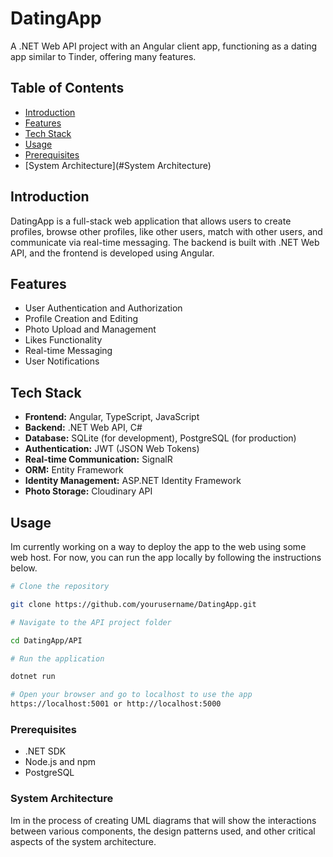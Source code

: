# DatingApp

A .NET Web API project with an Angular client app, functioning as a dating app similar to Tinder, offering many features.

## Table of Contents

- [Introduction](#introduction)
- [Features](#features)
- [Tech Stack](#tech-stack)
- [Usage](#usage)
- [Prerequisites](#Prerequisites)
- [System Architecture](#System Architecture)

## Introduction

DatingApp is a full-stack web application that allows users to create profiles, browse other profiles, like other users, match with other users, and communicate via real-time messaging. The backend is built with .NET Web API, and the frontend is developed using Angular.

## Features

- User Authentication and Authorization
- Profile Creation and Editing
- Photo Upload and Management
- Likes Functionality
- Real-time Messaging
- User Notifications

## Tech Stack

- **Frontend:** Angular, TypeScript, JavaScript
- **Backend:** .NET Web API, C#
- **Database:** SQLite (for development), PostgreSQL (for production)
- **Authentication:** JWT (JSON Web Tokens)
- **Real-time Communication:** SignalR
- **ORM:** Entity Framework
- **Identity Management:** ASP.NET Identity Framework
- **Photo Storage:** Cloudinary API

## Usage

Im currently working on a way to deploy the app to the web using some web host.
For now, you can run the app locally by following the instructions below.

```bash
# Clone the repository

git clone https://github.com/yourusername/DatingApp.git

# Navigate to the API project folder

cd DatingApp/API

# Run the application

dotnet run

# Open your browser and go to localhost to use the app
https://localhost:5001 or http://localhost:5000
```

### Prerequisites

- .NET SDK
- Node.js and npm
- PostgreSQL

### System Architecture

Im in the process of creating UML diagrams that will show the interactions between various components, the design patterns used, and other critical aspects of the system architecture.
